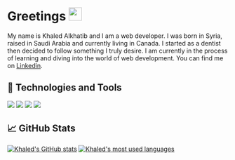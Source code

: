 
# Greetings <img src = "https://raw.githubusercontent.com/MartinHeinz/MartinHeinz/master/wave.gif" width="30px" height="30px" />

My name is Khaled Alkhatib and I am a web developer. I was born in Syria, raised in Saudi Arabia and currently living in Canada.
I started as a dentist then decided to follow something I truly desire. I am currently in the process of learning and diving into the world of web development. You can find me on [Linkedin](https://www.linkedin.com/in/khaledalkhatib/).

## 🔧 Technologies and Tools
![](https://img.shields.io/badge/OS-M1-brightgreen?style=flat&logo=apple)
![](https://img.shields.io/badge/Code-Javascript-brightgreen?style=flat&logo=javascript)
![](https://img.shields.io/badge/Code-React-brightgreen?style=flat&logo=react)
![](https://img.shields.io/badge/Tools-PostgreSQL-brightgreen?style=flat&logo=postgreSQL&logoColor=white)

## &#x1f4c8; GitHub Stats
[![Khaled's GitHub stats](https://github-readme-stats.vercel.app/api?username=Khaled91Alkhatib&theme=tokyonight&show_icons=true&line_height=27)](https://github.com/Khaled91Alkhatib/Khaled91Alkhatib)
[![Khaled's most used languages](https://github-readme-stats.vercel.app/api/top-langs/?username=Khaled91Alkhatib&langs_count=3&theme=tokyonight&line_height=27)](https://github.com/Khaled91Alkhatib/Khaled91Alkhatib)